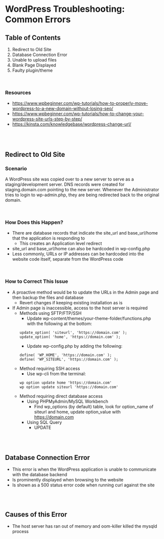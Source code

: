 # WordPress Troubleshooting: Common Errors

## Table of Contents
1. Redirect to Old Site
2. Database Connection Error
3. Unable to upload files
4. Blank Page Displayed
5. Faulty plugin/theme
<p><br>
</p>

### Resources

* https://www.wpbeginner.com/wp-tutorials/how-to-properly-move-wordpress-to-a-new-domain-without-losing-seo/
* https://www.wpbeginner.com/wp-tutorials/how-to-change-your-wordpress-site-urls-step-by-step/
* https://kinsta.com/knowledgebase/wordpress-change-url/
<p><br>
<br>
</p>

## Redirect to Old Site

### Scenario

A WordPress site was copied over to a new server to serve as a staging/development server. DNS records were created for staging.domain.com pointing to the new server. Whenever the Administrator tries to login to wp-admin.php, they are being redirected back to the original domain.
<p><br>
</p>

### How Does this Happen?

* There are database records that indicate the site_url and base_url/home that the application is responding to
  * This creates an Application level redirect
* site_url and base_url/home can also be hardcoded in wp-config.php
* Less commonly, URLs or IP addresses can be hardcoded into the website code itself, separate from the WordPress code
<p><br>
</p>

### How to Correct This Issue

* A proactive method would be to update the URLs in the Admin page and then backup the files and database
  * Revert changes if keeping existing installation as is
* If Admin page is inaccessible, access to the host server is required
  * Methods using SFTP/FTP/SSH
    * Update wp-content/themes/your-theme-folder/functions.php with the following at the bottom:
    ```
    update_option( 'siteurl', 'https://domain.com' );
    update_option( 'home', 'https://domain.com' );
    ```
    * Update wp-config.php by adding the following:
    ```
    define( 'WP_HOME', 'https://domain.com' );
    define( 'WP_SITEURL', 'https://domain.com' );
    ```
  * Method requiring SSH access
    * Use wp-cli from the terminal:
    ```
    wp option update home 'https://domain.com'
    wp option update siteurl 'https://domain.com'
    ```
  * Method requiring direct database access
    * Using PHPMyAdmin/MySQL Workbench
      * Find wp_options (by default) table, look for option_name of siteurl and home, update option_value with https://domain.com
    * Using SQL Query
      * UPDATE
<p><br>
<br>
</p>

## Database Connection Error

* This error is when the WordPress application is unable to communicate with the database backend
* Is prominently displayed when browsing to the website
* Is shown as a 500 status error code when running curl against the site
```

```
<p><br>
</p>

## Causes of this Error

* The host server has ran out of memory and oom-killer killed the mysqld process
